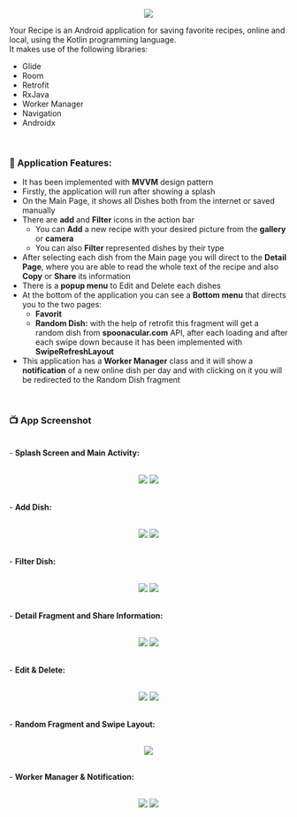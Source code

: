 <p align="center">
  <img src="https://user-images.githubusercontent.com/63088252/171119093-bd3b178a-14c8-4228-aa43-69b455b49f19.jpg" />
</p>

Your Recipe is an Android application for saving favorite recipes, online and local, using the Kotlin programming language.<br />
It makes use of the following libraries: <br />
- Glide 
- Room
- Retrofit
- RxJava
- Worker Manager
- Navigation
- Androidx
 <br />

### 📕 Application Features:

<ul>
  <li>It has been implemented with <b>MVVM</b> design pattern</li>
  <li>Firstly, the application will run after showing a splash</li>
  <li>On the Main Page, it shows all Dishes both from the internet or saved manually</li>
  <li>There are <b>add</b> and <b>Filter</b> icons in the action bar
    <ul>
      <li>You can <b>Add</b> a new recipe with your desired picture from the <b>gallery</b> or <b>camera</b></li>
      <li>You can also <b>Filter</b> represented dishes by their type</li>
    </ul>
  </li>
  <li>After selecting each dish from the Main page you will direct to the <b>Detail Page</b>, where you are able to read the whole text of the recipe and also <b>Copy</b> or <b>Share</b> its information</li>
  <li>There is a <b>popup menu</b> to Edit and Delete each dishes</li>
  <li>At the bottom of the application you can see a <b>Bottom menu</b> that directs you to the two pages:
  <ul>
      <li><b>Favorit</b></li>
      <li><b>Random Dish:</b> with the help of retrofit this fragment will get a random dish from <b>spoonacular.com</b> API, after each loading and after each swipe down because it has been implemented with <b>SwipeRefreshLayout</b></li>
    </ul>
  </li>
  <li>This application has a <b>Worker Manager</b> class and it will show a <b>notification</b> of a new online dish per day and with clicking on it you will be redirected to the Random Dish fragment</li>
</ul>
<br />
    
### 📺 App Screenshot
<br />
- <b>Splash Screen and Main Activity:</b> <br /><br /> 
<p align="center"><img src="https://user-images.githubusercontent.com/63088252/171140277-ed0f7236-ca60-4fb4-a4dc-ef407e519a79.png" /> <img src="https://user-images.githubusercontent.com/63088252/171132452-57b6fcd3-c38c-4401-834b-d66775b22f45.png" /></p>
<br />
- <b>Add Dish:</b> <br /><br /> 
<p align="center"><img src="https://user-images.githubusercontent.com/63088252/171132488-73ebcc49-867c-4c44-9cd1-83b9e527569a.png" />
<img src="https://user-images.githubusercontent.com/63088252/171138686-a1debd56-de7c-4fbc-96e4-d05e071eb6ec.png" /></p>
<br />
- <b>Filter Dish:</b> <br /><br /> 
<p align="center"><img src="https://user-images.githubusercontent.com/63088252/171138853-07fd31b7-5deb-45ec-9f4f-059938d76e11.png" />
<img src="https://user-images.githubusercontent.com/63088252/171138886-26599966-3601-4da3-ad87-56d0a5060991.png" /></p>
<br />
- <b>Detail Fragment and Share Information:</b> <br /><br /> 
<p align="center"><img src="https://user-images.githubusercontent.com/63088252/171152885-d51b60bf-6d86-483e-81e8-2a10a43f3ab5.png" />
<img src="https://user-images.githubusercontent.com/63088252/171139089-23bfefa8-9f3f-4cc5-8fff-bf1f338b33bd.png" /></p>
<br />
- <b>Edit & Delete:</b> <br /><br /> 
<p align="center"><img src="https://user-images.githubusercontent.com/63088252/171139257-48f5b756-98a2-4c62-b2bb-c9d1bf1ce1a0.png" />
<img src="https://user-images.githubusercontent.com/63088252/171139278-fafb042f-4800-477f-98e4-070257d49225.png" /></p>
<br />
- <b>Random Fragment and Swipe Layout:</b> <br /><br /> 
<p align="center"><img src="https://user-images.githubusercontent.com/63088252/171139687-501d5751-f716-44ab-b348-fb8a57c7823f.png" /></p>
<br />
- <b>Worker Manager & Notification:</b> <br /> <br /> 
<p align="center"><img src="https://user-images.githubusercontent.com/63088252/171139879-7d821591-e614-40b2-a90a-7827cc27364f.png" />
<img src="https://user-images.githubusercontent.com/63088252/171139896-22c184c2-69d8-49a3-a62c-00a055b9cf17.png" /></p>


